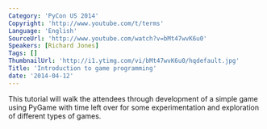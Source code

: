 ```yaml
---
Category: 'PyCon US 2014'
Copyright: 'http://www.youtube.com/t/terms'
Language: 'English'
SourceUrl: 'http://www.youtube.com/watch?v=bMt47wvK6u0'
Speakers: [Richard Jones]
Tags: []
ThumbnailUrl: 'http://i1.ytimg.com/vi/bMt47wvK6u0/hqdefault.jpg'
Title: 'Introduction to game programming'
date: '2014-04-12'
---
```

This tutorial will walk the attendees through development of a simple game using PyGame with time left over for some experimentation and exploration of different types of games.
